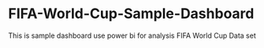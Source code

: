 # FIFA-World-Cup-Sample-Dashboard
This is sample dashboard use power bi for analysis FIFA World Cup Data set
